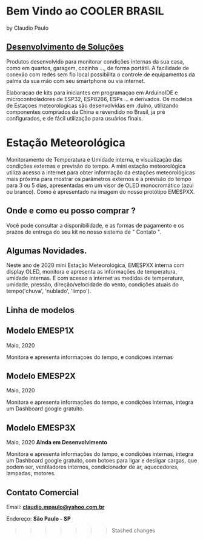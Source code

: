 # Bem Vindo ao COOLER BRASIL 
by Claudio Paulo


## [Desenvolvimento de Soluções](https://cmpaulo.github.io/weatherStationBrazil/)

Produtos desenvolvido para monitorar condições internas da sua casa, como em quartos, garagem, cozinha ..., de forma portátil. A facilidade de conexão com redes sem fio local possibilita o controle de equipamentos da palma da sua mão com seu smartphone ou via internet.

Elaboraçao de kits para iniciantes em programaçao em ArduinoIDE e microcontroladores de ESP32, ESP8266, ESPs ... e derivados. Os modelos de Estaçoes meteorologicas são desenvolvidas em .duino, utilizando componentes comprados da China e revendido no Brasil, ja pré configurados, e de fácil utilização para usuários finais. 

# Estação Meteorológica

Monitoramento de Temperatura e Umidade interna, e visualização das condições externas e previsão do tempo.
A mini estação meteorológica utiliza acesso a internet para obter informação da estações meteorológicas mais próxima para mostrar os parâmetros externos e a previsão do tempo para 3 ou 5 dias, apresentadas em um visor de OLED monocromático (azul ou branco). Como é apresentado na imagem do nosso protótipo EMESPXX.

## Onde e como eu posso comprar ?

Você pode consultar a disponibilidade, e as formas de pagamento e os prazos de entrega do seu kit no nosso sistema de " Contato ". 

## Algumas Novidades.

Neste ano de 2020
mini Estação Meteorológica, EMESPXX interna com display OLED, monitora e apresenta as informações de temperatura, umidade internas. E com acesso a internet as medidas de temperatura, umidade, pressão, direção/velocidade do vento, condições atuais do tempo('chuva', 'nublado', 'limpo').

## Linha de modelos

## Modelo EMESP1X  
Maio, 2020

Monitora e apresenta informaçoes do tempo, e condiçoes internas


## Modelo EMESP2X  
Maio, 2020

Monitora e apresenta informações do tempo, e condições internas, integra um Dashboard google gratuito.



## Modelo EMESP3X  
Maio, 2020
**Ainda em Desenvolvimento**

Monitora e apresenta informações do tempo, e condições internas, integra um Dashboard google gratuito, com botoes para ligar e desligar cargas, que podem ser, ventiladores internos, condicionador de ar, aquecedores, lampadas, motores.  

## Contato  Comercial

Email:  **claudio.mpaulo@yahoo.com.br**

Endereço:  **São Paulo - SP**

<!-- Redes Sociais
[Cooler Brasil Fanpage ](https://www.facebook.com/coolerbrasil)

[YouTube ](http://www.youtube.com/playlist?list=PLqEFiOKZ21ZovttQ_qdfj_-LBdRUhM4Lx) -->
>>>>>>> Stashed changes
